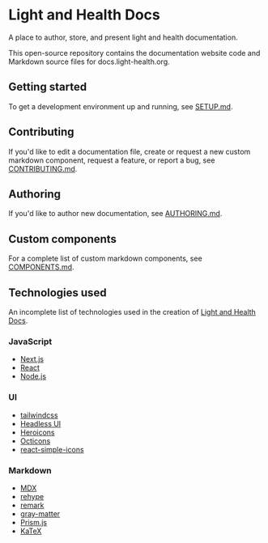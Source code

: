 # Light and Health Docs

A place to author, store, and present light and health documentation.

This open-source repository contains the documentation website code and Markdown source files for docs.light-health.org.

## Getting started

To get a development environment up and running, see [SETUP.md](./SETUP.md).

## Contributing

If you'd like to edit a documentation file, create or request a new custom markdown component, request a feature, or report a bug, see [CONTRIBUTING.md](./CONTRIBUTING.md).

## Authoring

If you'd like to author new documentation, see [AUTHORING.md](./AUTHORING.md).

## Custom components

For a complete list of custom markdown components, see [COMPONENTS.md](./COMPONENTS.md).

## Technologies used

An incomplete list of technologies used in the creation of [Light and Health Docs](https://docs.light-health.org).

### JavaScript
* [Next.js](https://nextjs.org/)
* [React](https://reactjs.org/)
* [Node.js](https://nodejs.org/en/)

### UI
* [tailwindcss](https://tailwindcss.com/)
* [Headless UI](https://headlessui.dev/)
* [Heroicons](https://heroicons.com/)
* [Octicons](https://iconify.design/icon-sets/octicon/)
* [react-simple-icons](https://github.com/icons-pack/react-simple-icons)

### Markdown
* [MDX](https://mdxjs.com/)
* [rehype](https://github.com/rehypejs/rehype)
* [remark](https://www.npmjs.com/package/remark)
* [gray-matter](https://www.npmjs.com/package/gray-matter)
* [Prism.js](https://prismjs.com/)
* [KaTeX](https://katex.org/)


